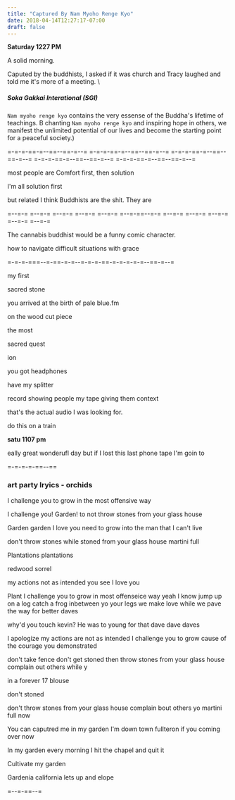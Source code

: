```yaml
---
title: "Captured By Nam Myoho Renge Kyo"
date: 2018-04-14T12:27:17-07:00
draft: false
---
```


**Saturday 1227 PM**

A solid morning.

Caputed by the buddhists, I asked if it was church and Tracy laughed and told me it's more of a meeting. \

##### Soka Gakkai Interational (SGI)

`Nam myoho renge kyo` contains the very essense of the Buddha's lifetime of teachings. B chanting  `Nam myoho renge kyo` and inspiring hope in others, we manifest the unlimited potential of our lives and become the starting point for a peaceful society.)

=-=-=-==-=--==--==-=--= =-=-=-==-=--==--==-=--= =-=-=-==-=--==--==-=--= =-=-=-==-=--==--==-=--= =-=-=-==-=--==--==-=--=

most people are Comfort first, then solution

I'm all solution first

but related I think Buddhists are the shit. They are




=--=-=  =--=-= =--=-= =--=-= =--=-= =--=-==--=-= =--=-= =--=-= =--=-= =--=-= =--=-=

The cannabis buddhist would be a funny comic character.

















how to navigate difficult situations with grace


=-=-=-===--=-==-=-=--=-=-=-==-=-=-=-=-=--==-=--=

my first

sacred  stone  



you arrived at the birth of pale blue.fm

on the wood cut piece



the most


sacred quest


ion



you got headphones

have my splitter

record showing people my tape giving them context

that's the actual audio I was looking for.

do this on a train


**satu 1107 pm**

eally great wonderufl day but if I lost this last phone tape I'm goin to



=-=-=-=-==--==


### art party lryics  - orchids

I challenge you to grow
in the most offensive way

I challenge you!
Garden!
to not throw
stones from your glass house


Garden garden I love you need to grow
into the man that I can't live  

don't throw stones while stoned
from your glass house martini full

Plantations plantations

redwood sorrel

my actions not as intended
you see I love you  

Plant I challenge you to grow
in most offenseice way yeah I know
jump up on a log catch a frog
inbetween yo your legs
we make love while we pave the way for better daves

why'd you touch kevin? He was to young for that dave dave daves


I apologize
my actions are not as intended
I challenge you to grow
cause of the courage you demonstrated

don't take fence
don't get stoned
then throw stones from your glass house
complain out others while y

in a forever 17 blouse  


don't stoned


don't throw stones from your glass house
complain bout others yo martini full now


You can caputred me in my garden I'm down
town fullteron if you coming over now

In my garden every morning I hit the chapel and quit it


Cultivate my garden

Gardenia california
lets up and elope



=--=-==--=
